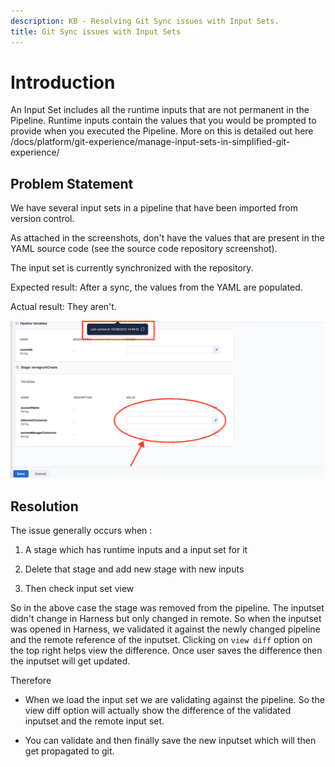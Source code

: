 ```yaml
---
description: KB - Resolving Git Sync issues with Input Sets.
title: Git Sync issues with Input Sets
---
```

# Introduction

An Input Set includes all the runtime inputs that are not permanent in the Pipeline. Runtime inputs contain the values that you would be prompted to provide when you executed the Pipeline.
More on this is detailed out here /docs/platform/git-experience/manage-input-sets-in-simplified-git-experience/

## Problem Statement

We have several input sets in a pipeline that have been imported from version control.

As attached in the screenshots, don't have the values that are present in the YAML source code (see the source code repository screenshot).

The input set is currently synchronized with the repository.

Expected result: After a sync, the values from the YAML are populated.

Actual result: They aren't.


![](../static/inputset.png)

## Resolution

The issue generally occurs when : 

1. A stage which has runtime inputs and a input set for it

2. Delete that stage and add new stage with new inputs

3. Then check input set view
 

 So in the above case the stage was removed from the pipeline. The inputset didn't change in Harness but only changed in remote. So when the inputset was opened in Harness, we validated it against the newly changed pipeline and the remote reference of the inputset. Clicking on `view diff` option on the top right helps view the difference. Once user saves the difference then the inputset will get updated. 


Therefore

- When we load the input set we are validating against the pipeline. So the view diff option will actually show the difference of the validated inputset and the remote input set. 

- You can validate and then finally save the new inputset which will then get propagated to git.
 
